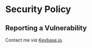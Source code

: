 # Security Policy

## Reporting a Vulnerability

Contact me _via_ [Keybase.io](https://keybase.io/nicolascarpi/).
